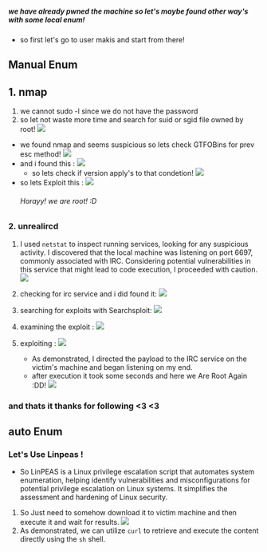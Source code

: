 ##### we have already pwned the machine so let's maybe found other way's with some local enum!
- so first let's go to user makis and start from there!

## Manual Enum

##  1. nmap 


1. we cannot sudo -l  since we do not have the password
2. so let not waste more time and search for suid or sgid file owned by root!
![](../Attachemnts/Pasted%20image%2020231112160022.png)
- we found nmap and seems suspicious so lets check GTFOBins for prev esc method! 
![](../Attachemnts/Pasted%20image%2020231112160202.png)
- and i found this : 
  ![](../Attachemnts/Pasted%20image%2020231112160334.png)
  - so lets check if version apply's to that condetion!
    ![](../Attachemnts/Pasted%20image%2020231112160513.png)
 - so lets Exploit this : 
   ![](../Attachemnts/Pasted%20image%2020231112160647.png) 
   ###### Horayy! we are root! :D 

### 2. unrealircd 

1. I used `netstat` to inspect running services, looking for any suspicious activity. I discovered that the local machine was listening on port 6697, commonly associated with IRC. Considering potential vulnerabilities in this service that might lead to code execution, I proceeded with caution.
	![](../Attachemnts/Pasted%20image%2020231112185732.png)

2. checking for irc service and i did found it: 
	![](../Attachemnts/Pasted%20image%2020231112185838.png)
 3. searching for exploits with Searchsploit:
	 ![](../Attachemnts/Pasted%20image%2020231112190144.png)
 4. examining the exploit : 
    ![](../Attachemnts/Pasted%20image%2020231112190354.png)
 5. exploiting :
	 ![](../Attachemnts/Pasted%20image%2020231112190607.png)
	- As demonstrated, I directed the payload to the IRC service on the victim's machine and began listening on my end.
	 - after execution it took some seconds and here we Are Root Again :DD! 
	   ![](../Attachemnts/Pasted%20image%2020231112190822.png)
### and thats it thanks for following <3 <3 
    

## auto Enum


### Let's Use Linpeas !

- So LinPEAS is a Linux privilege escalation script that automates system enumeration, helping identify vulnerabilities and misconfigurations for potential privilege escalation on Linux systems. It simplifies the assessment and hardening of Linux security.

1. So Just need to somehow download it to victim machine and then execute it and wait for results.
	![](../Attachemnts/Pasted%20image%2020231112193054.png)
2. As demonstrated, we can utilize `curl` to retrieve and execute the content directly using the `sh` shell.